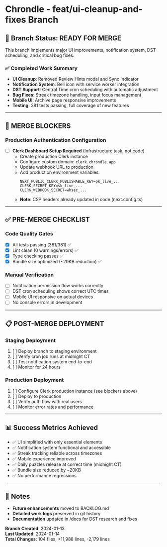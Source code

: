 # Chrondle - feat/ui-cleanup-and-fixes Branch

## 🎯 Branch Status: READY FOR MERGE

This branch implements major UI improvements, notification system, DST scheduling, and critical bug fixes.

### ✅ Completed Work Summary

- **UI Cleanup**: Removed Review Hints modal and Sync Indicator
- **Notification System**: Bell icon with service worker integration
- **DST Support**: Central Time cron scheduling with automatic adjustment
- **Bug Fixes**: Streak timezone handling, input focus management
- **Mobile UI**: Archive page responsive improvements
- **Testing**: 381 tests passing, full coverage of new features

---

## 🚨 MERGE BLOCKERS

### Production Authentication Configuration

- [ ] **Clerk Dashboard Setup Required** (Infrastructure task, not code)
  - Create production Clerk instance
  - Configure custom domain: `clerk.chrondle.app`
  - Update webhook URL to production
  - Add production environment variables:
    ```
    NEXT_PUBLIC_CLERK_PUBLISHABLE_KEY=pk_live_...
    CLERK_SECRET_KEY=sk_live_...
    CLERK_WEBHOOK_SECRET=whsec_...
    ```
  - **Note**: CSP headers already updated in code (next.config.ts)

---

## ✅ PRE-MERGE CHECKLIST

### Code Quality Gates

- [x] All tests passing (381/381) ✅
- [x] Lint clean (0 warnings/errors) ✅
- [x] Type checking passes ✅
- [x] Bundle size optimized (~20KB reduction) ✅

### Manual Verification

- [ ] Notification permission flow works correctly
- [ ] DST cron scheduling shows correct UTC times
- [ ] Mobile UI responsive on actual devices
- [ ] No console errors in development

---

## 📋 POST-MERGE DEPLOYMENT

### Staging Deployment

1. [ ] Deploy branch to staging environment
2. [ ] Verify cron job runs at midnight CT
3. [ ] Test notification system end-to-end
4. [ ] Monitor for 24 hours

### Production Deployment

1. [ ] Configure Clerk production instance (see blockers above)
2. [ ] Deploy to production
3. [ ] Verify auth flow with real users
4. [ ] Monitor error rates and performance

---

## 📊 Success Metrics Achieved

- ✅ UI simplified with only essential elements
- ✅ Notification system functional and accessible
- ✅ Streak tracking reliable across timezones
- ✅ Mobile experience improved
- ✅ Daily puzzles release at correct time (midnight CT)
- ✅ Bundle size reduced by ~20KB
- ✅ No performance regressions

---

## 📝 Notes

- **Future enhancements** moved to BACKLOG.md
- **Detailed work logs** preserved in git history
- **Documentation** updated in /docs for DST research and fixes

**Branch Created**: 2024-01-13  
**Last Updated**: 2024-01-14  
**Total Changes**: 104 files, +11,988 lines, -2,179 lines
